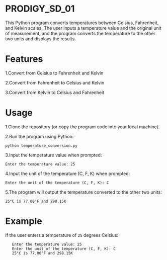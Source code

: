 # PRODIGY_SD_01
This Python program converts temperatures between Celsius, Fahrenheit, and Kelvin scales. The user inputs a temperature value and the original unit of measurement, and the program converts the temperature to the other two units and displays the results.
# Features
1.Convert from Celsius to Fahrenheit and Kelvin

2.Convert from Fahrenheit to Celsius and Kelvin

3.Convert from Kelvin to Celsius and Fahrenheit
# Usage
1.Clone the repository (or copy the program code into your local machine).

2.Run the program using Python:

```python temperature_conversion.py```

3.Input the temperature value when prompted:

```Enter the temperature value: 25```

4.Input the unit of the temperature (C, F, K) when prompted:

```Enter the unit of the temperature (C, F, K): C```

5.The program will output the temperature converted to the other two units:

```25°C is 77.00°F and 298.15K```
# Example
If the user enters a temperature of ```25``` degrees Celsius:

```
   Enter the temperature value: 25
   Enter the unit of the temperature (C, F, K): C
   25°C is 77.00°F and 298.15K
```
